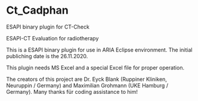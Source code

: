 # Ct_Cadphan
ESAPI binary plugin for CT-Check

ESAPI-CT Evaluation for radiotherapy

This is a ESAPI binary plugin for use in ARIA Eclipse environment. The initial publiching date is the 26.11.2020.

This plugin needs MS Excel and a special Excel file for proper operation.

The creators of this project are Dr. Eyck Blank (Ruppiner Kliniken, Neuruppin / Germany) and Maximilian Grohmann (UKE Hamburg / Germany). Many thanks für coding assistance to him!
